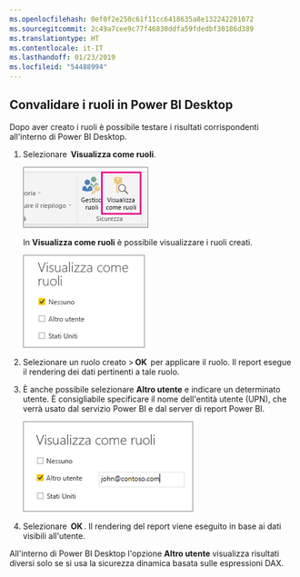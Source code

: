 ```yaml
---
ms.openlocfilehash: 0ef0f2e250c61f11cc6418635a8e132242201072
ms.sourcegitcommit: 2c49a7cee9c77f46830ddfa59fdedbf30186d389
ms.translationtype: HT
ms.contentlocale: it-IT
ms.lasthandoff: 01/23/2019
ms.locfileid: "54488994"
---
```

## <a name="validate-the-roles-within-power-bi-desktop"></a>Convalidare i ruoli in Power BI Desktop
Dopo aver creato i ruoli è possibile testare i risultati corrispondenti all'interno di Power BI Desktop.

1. Selezionare  **Visualizza come ruoli**. 

    ![](./media/rls-desktop-view-as-roles/powerbi-desktop-rls-view-as-roles.png)

    In **Visualizza come ruoli** è possibile visualizzare i ruoli creati.

    ![](./media/rls-desktop-view-as-roles/powerbi-desktop-rls-view-as-roles-dialog.png)

3. Selezionare un ruolo creato > **OK**  per applicare il ruolo. Il report esegue il rendering dei dati pertinenti a tale ruolo. 

4. È anche possibile selezionare **Altro utente** e indicare un determinato utente. È consigliabile specificare il nome dell'entità utente (UPN), che verrà usato dal servizio Power BI e dal server di report Power BI.

    ![](./media/rls-desktop-view-as-roles/powerbi-desktop-rls-other-user.png)

1. Selezionare  **OK** . Il rendering del report viene eseguito in base ai dati visibili all'utente. 

All'interno di Power BI Desktop l'opzione **Altro utente** visualizza risultati diversi solo se si usa la sicurezza dinamica basata sulle espressioni DAX. 

